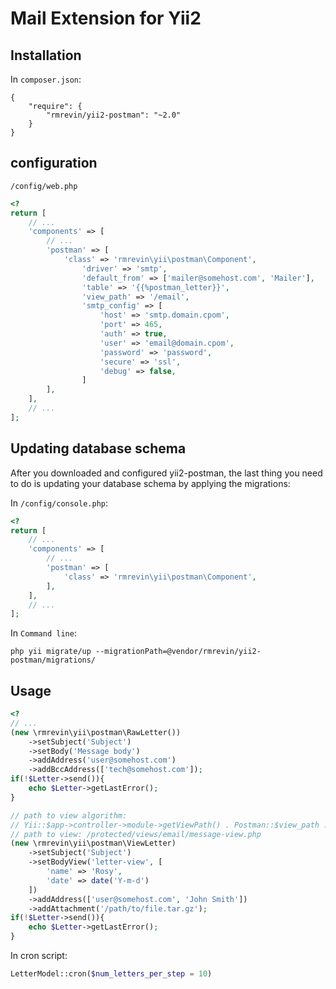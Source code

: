 Mail Extension for Yii2
============

Installation
------------
In `composer.json`:
```
{
    "require": {
        "rmrevin/yii2-postman": "~2.0"
    }
}
```


configuration
-------------
`/config/web.php`
```php
<?
return [
	// ...
	'components' => [
		// ...
		'postman' => [
			'class' => 'rmrevin\yii\postman\Component',
				'driver' => 'smtp',
				'default_from' => ['mailer@somehost.com', 'Mailer'],
				'table' => '{{%postman_letter}}',
				'view_path' => '/email',
				'smtp_config' => [
					'host' => 'smtp.domain.cpom',
					'port' => 465,
					'auth' => true,
					'user' => 'email@domain.cpom',
					'password' => 'password',
					'secure' => 'ssl',
					'debug' => false,
				]
		],
	],
	// ...
];
```
Updating database schema
-------------
After you downloaded and configured yii2-postman, the last thing you need to do is updating your database schema by applying the migrations:

In `/config/console.php`:
```php
<?
return [
	// ...
	'components' => [
		// ...
		'postman' => [
			'class' => 'rmrevin\yii\postman\Component',
		],
	],
	// ...
];
```
In `Command line`:
```
php yii migrate/up --migrationPath=@vendor/rmrevin/yii2-postman/migrations/
```

Usage
-----
```php
<?
// ...
(new \rmrevin\yii\postman\RawLetter())
    ->setSubject('Subject')
    ->setBody('Message body')
    ->addAddress('user@somehost.com')
    ->addBccAddress(['tech@somehost.com']);
if(!$Letter->send()){
	echo $Letter->getLastError();
}

// path to view algorithm:
// Yii::$app->controller->module->getViewPath() . Postman::$view_path . '/' . 'message-view.php'
// path to view: /protected/views/email/message-view.php
(new \rmrevin\yii\postman\ViewLetter)
    ->setSubject('Subject')
    ->setBodyView('letter-view', [
        'name' => 'Rosy',
        'date' => date('Y-m-d')
    ])
    ->addAddress(['user@somehost.com', 'John Smith'])
    ->addAttachment('/path/to/file.tar.gz');
if(!$Letter->send()){
	echo $Letter->getLastError();
}
```

In cron script:
```php
LetterModel::cron($num_letters_per_step = 10)
```
